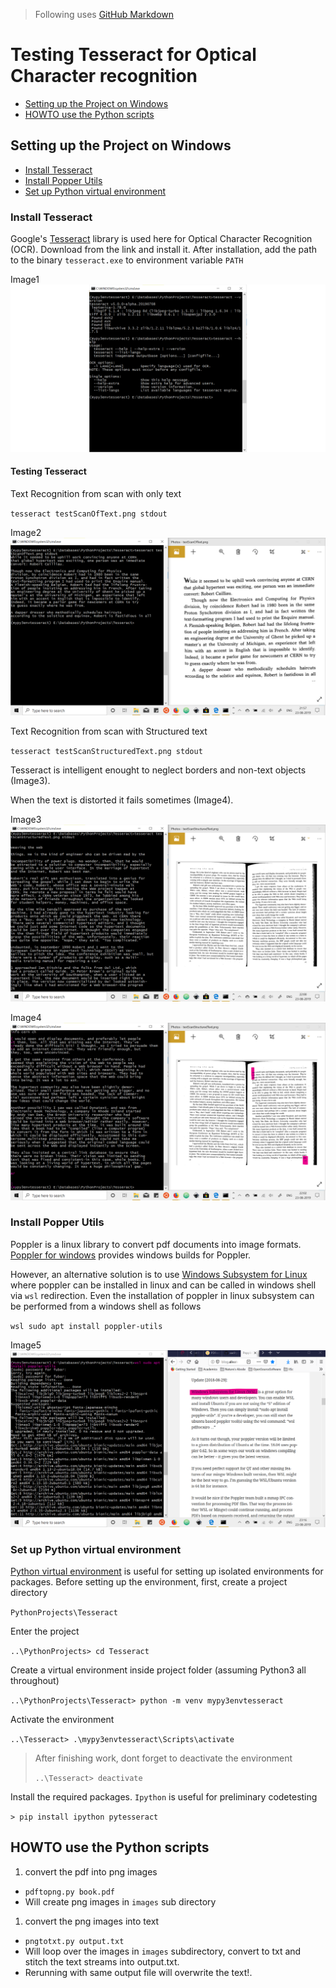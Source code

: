 > Following uses [GitHub Markdown](https://guides.github.com/features/mastering-markdown/)

# Testing Tesseract for Optical Character recognition

- [Setting up the Project on Windows](#Setting-up-the-Project-on-Windows)
- [HOWTO use the Python scripts](#HOWTO-use-the-Python-scripts)

## Setting up the Project on Windows

- [Install Tesseract](#Install-Tesseract)
- [Install Popper Utils](#Install-Popper-Utils)
- [Set up Python virtual environment](#Set-up-Python-virtual-environment)

### Install Tesseract

Google's [Tesseract](https://github.com/madmaze/pytesseract) library is used here for Optical Character Recognition (OCR). Download from the link and install it. After installation, add the path to the binary `tesseract.exe` to environment variable `PATH`

Image1
![Tesseract Install](/Tutorial/Screenshots/TesseractOCRhowTo9.png)

#### Testing Tesseract

Text Recognition from scan with only text

`tesseract testScanOfText.png stdout`

Image2
![convertScanCrop](/Tutorial/Screenshots/TesseractOCRhowTo2.png)

Text Recognition from scan with Structured text

`tesseract testScanStructuredText.png stdout`

Tesseract is intelligent enought to neglect borders and non-text objects (Image3).

When the text is distorted it fails sometimes (Image4).

Image3
![convertScanCrop](/Tutorial/Screenshots/TesseractOCRhowTo3.png)

Image4
![convertScanCrop](/Tutorial/Screenshots/TesseractOCRhowTo4.png)

### Install Popper Utils

Poppler is a linux library to convert pdf documents into image formats. [Poppler for windows](http://blog.alivate.com.au/poppler-windows/) provides windows builds for Poppler.

However, an alternative solution is to use [Windows Subsystem for Linux](https://docs.microsoft.com/en-us/windows/wsl/about) where poppler can be installed in linux and can be called in windows shell via `wsl` redirection. Even the installation of poppler in linux subsystem can be performed from a windows shell as follows

`wsl sudo apt install poppler-utils`

Image5
![Poppler for Windows](/Tutorial/Screenshots/TesseractOCRhowTo5.png)

### Set up Python virtual environment

[Python virtual environment](https://packaging.python.org/guides/installing-using-pip-and-virtual-environments/) is useful for setting up isolated environments for packages. Before setting up the environment, first, create a project directory

`PythonProjects\Tesseract`

Enter the project

`..\PythonProjects> cd Tesseract`

Create a virtual environment inside project folder (assuming Python3 all throughout)

`..\PythonProjects\Tesseract> python -m venv mypy3envtesseract`

Activate the environment

`..\Tesseract> .\mypy3envtesseract\Scripts\activate`

>After finishing work, dont forget to deactivate the environment
>
>`..\Tesseract> deactivate`

Install the required packages. `Ipython` is useful for preliminary codetesting

`> pip install ipython pytesseract`

## HOWTO use the Python scripts

1. convert the pdf into png images
  - `pdftopng.py book.pdf`
  - Will create png images in `images` sub directory

1. convert the png images into text
  - `pngtotxt.py output.txt`
  - Will loop over the images in `images` subdirectory, convert to txt and stitch the text streams into output.txt.
  - Rerunning with same output file will overwrite the text!.
